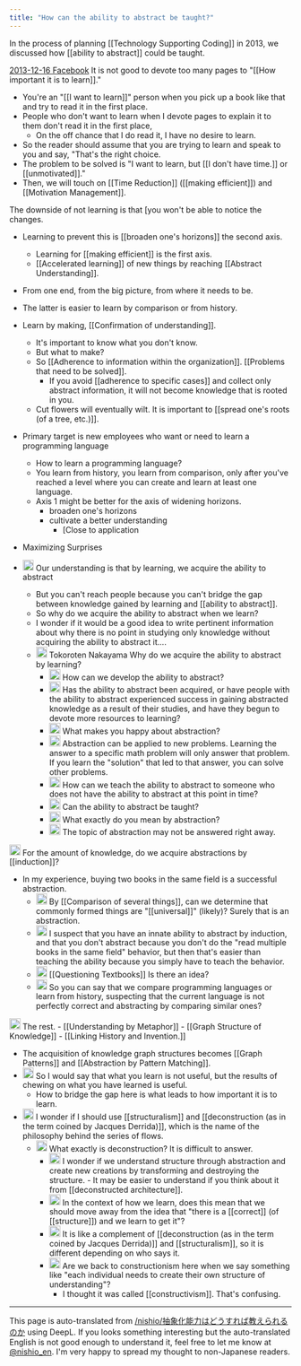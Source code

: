 ```yaml
---
title: "How can the ability to abstract be taught?"
---
```


In the process of planning [[Technology Supporting Coding]] in 2013, we discussed how [[ability to abstract]] could be taught.

[2013-12-16 Facebook](https://www.facebook.com/nishiohirokazu/posts/10202269901245477)
It is not good to devote too many pages to "[[How important it is to learn]]."
- You're an "[[I want to learn]]" person when you pick up a book like that and try to read it in the first place.
- People who don't want to learn when I devote pages to explain it to them don't read it in the first place,
    - On the off chance that I do read it, I have no desire to learn.
- So the reader should assume that you are trying to learn and speak to you and say, "That's the right choice.
- The problem to be solved is "I want to learn, but [[I don't have time.]] or [[unmotivated]]."
- Then, we will touch on [[Time Reduction]] ([[making efficient]]) and [[Motivation Management]].

The downside of not learning is that [you won't be able to notice the changes.
- Learning to prevent this is [[broaden one's horizons]] the second axis.
    - Learning for [[making efficient]] is the first axis.
    - [[Accelerated learning]] of new things by reaching [[Abstract Understanding]].

- From one end, from the big picture, from where it needs to be.
- The latter is easier to learn by comparison or from history.
- Learn by making, [[Confirmation of understanding]].
    - It's important to know what you don't know.
    - But what to make?
    - So [[Adherence to information within the organization]]. [[Problems that need to be solved]].
        - If you avoid [[adherence to specific cases]] and collect only abstract information, it will not become knowledge that is rooted in you.
    - Cut flowers will eventually wilt. It is important to [[spread one's roots (of a tree, etc.)]].

- Primary target is new employees who want or need to learn a programming language
    - How to learn a programming language?
    - You learn from history, you learn from comparison, only after you've reached a level where you can create and learn at least one language.
    - Axis 1 might be better for the axis of widening horizons.
        - broaden one's horizons
        - cultivate a better understanding
            - [Close to application

- Maximizing Surprises

- <img src='https://scrapbox.io/api/pages/nishio-en/tokoroten/icon' alt='tokoroten.icon' height="19.5"/> Our understanding is that by learning, we acquire the ability to abstract
    - But you can't reach people because you can't bridge the gap between knowledge gained by learning and [[ability to abstract]].
    - So why do we acquire the ability to abstract when we learn?
    - I wonder if it would be a good idea to write pertinent information about why there is no point in studying only knowledge without acquiring the ability to abstract it....
    - <img src='https://scrapbox.io/api/pages/nishio-en/nishio/icon' alt='nishio.icon' height="19.5"/> Tokoroten Nakayama Why do we acquire the ability to abstract by learning?
        - <img src='https://scrapbox.io/api/pages/nishio-en/nishio/icon' alt='nishio.icon' height="19.5"/> How can we develop the ability to abstract?
        - <img src='https://scrapbox.io/api/pages/nishio-en/nishio/icon' alt='nishio.icon' height="19.5"/> Has the ability to abstract been acquired, or have people with the ability to abstract experienced success in gaining abstracted knowledge as a result of their studies, and have they begun to devote more resources to learning?
        - <img src='https://scrapbox.io/api/pages/nishio-en/nishio/icon' alt='nishio.icon' height="19.5"/> What makes you happy about abstraction?
        - <img src='https://scrapbox.io/api/pages/nishio-en/nishio/icon' alt='nishio.icon' height="19.5"/> Abstraction can be applied to new problems. Learning the answer to a specific math problem will only answer that problem. If you learn the "solution" that led to that answer, you can solve other problems.
        - <img src='https://scrapbox.io/api/pages/nishio-en/nishio/icon' alt='nishio.icon' height="19.5"/> How can we teach the ability to abstract to someone who does not have the ability to abstract at this point in time?
        - <img src='https://scrapbox.io/api/pages/nishio-en/nishio/icon' alt='nishio.icon' height="19.5"/> Can the ability to abstract be taught?
        - <img src='https://scrapbox.io/api/pages/nishio-en/nishio/icon' alt='nishio.icon' height="19.5"/> What exactly do you mean by abstraction?
        - <img src='https://scrapbox.io/api/pages/nishio-en/nishio/icon' alt='nishio.icon' height="19.5"/> The topic of abstraction may not be answered right away.

<img src='https://scrapbox.io/api/pages/nishio-en/tokoroten/icon' alt='tokoroten.icon' height="19.5"/> For the amount of knowledge, do we acquire abstractions by [[induction]]?
- In my experience, buying two books in the same field is a successful abstraction.
    - <img src='https://scrapbox.io/api/pages/nishio-en/nishio/icon' alt='nishio.icon' height="19.5"/>  By [[Comparison of several things]], can we determine that commonly formed things are "[[universal]]" (likely)? Surely that is an abstraction.
    - <img src='https://scrapbox.io/api/pages/nishio-en/nishio/icon' alt='nishio.icon' height="19.5"/> I suspect that you have an innate ability to abstract by induction, and that you don't abstract because you don't do the "read multiple books in the same field" behavior, but then that's easier than teaching the ability because you simply have to teach the behavior.
    - <img src='https://scrapbox.io/api/pages/nishio-en/nishio/icon' alt='nishio.icon' height="19.5"/>  [[Questioning Textbooks]] Is there an idea?
    - <img src='https://scrapbox.io/api/pages/nishio-en/nishio/icon' alt='nishio.icon' height="19.5"/> So you can say that we compare programming languages or learn from history, suspecting that the current language is not perfectly correct and abstracting by comparing similar ones?

<img src='https://scrapbox.io/api/pages/nishio-en/tokoroten/icon' alt='tokoroten.icon' height="19.5"/> The rest.
    - [[Understanding by Metaphor]]
    - [[Graph Structure of Knowledge]]
    - [[Linking History and Invention.]]
- The acquisition of knowledge graph structures becomes [[Graph Patterns]] and [[Abstraction by Pattern Matching]].
- <img src='https://scrapbox.io/api/pages/nishio-en/tokoroten/icon' alt='tokoroten.icon' height="19.5"/> So I would say that what you learn is not useful, but the results of chewing on what you have learned is useful.
    - How to bridge the gap here is what leads to how important it is to learn.
- <img src='https://scrapbox.io/api/pages/nishio-en/tokoroten/icon' alt='tokoroten.icon' height="19.5"/> I wonder if I should use [[structuralism]] and [[deconstruction (as in the term coined by Jacques Derrida)]], which is the name of the philosophy behind the series of flows.
    - <img src='https://scrapbox.io/api/pages/nishio-en/nishio/icon' alt='nishio.icon' height="19.5"/> What exactly is deconstruction? It is difficult to answer.
        - <img src='https://scrapbox.io/api/pages/nishio-en/tokoroten/icon' alt='tokoroten.icon' height="19.5"/> I wonder if we understand structure through abstraction and create new creations by transforming and destroying the structure.
                - It may be easier to understand if you think about it from [[deconstructed architecture]].
        - <img src='https://scrapbox.io/api/pages/nishio-en/nishio/icon' alt='nishio.icon' height="19.5"/> In the context of how we learn, does this mean that we should move away from the idea that "there is a [[correct]] (of [[structure]]) and we learn to get it"?
        - <img src='https://scrapbox.io/api/pages/nishio-en/tokoroten/icon' alt='tokoroten.icon' height="19.5"/>  It is like a complement of [[deconstruction (as in the term coined by Jacques Derrida)]] and [[structuralism]], so it is different depending on who says it.
        - <img src='https://scrapbox.io/api/pages/nishio-en/nishio/icon' alt='nishio.icon' height="19.5"/> Are we back to constructionism here when we say something like "each individual needs to create their own structure of understanding"?
            - I thought it was called [[constructivism]]. That's confusing.
---
This page is auto-translated from [/nishio/抽象化能力はどうすれば教えられるのか](https://scrapbox.io/nishio/抽象化能力はどうすれば教えられるのか) using DeepL. If you looks something interesting but the auto-translated English is not good enough to understand it, feel free to let me know at [@nishio_en](https://twitter.com/nishio_en). I'm very happy to spread my thought to non-Japanese readers.